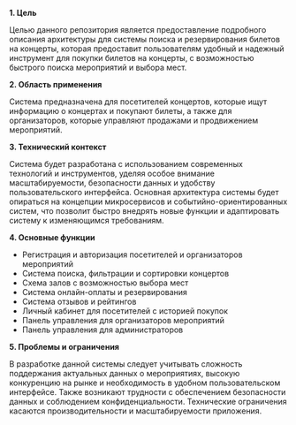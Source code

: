 **1. Цель**

Целью данного репозитория является предоставление подробного описания архитектуры для системы поиска и резервирования билетов на концерты, которая предоставит пользователям удобный и надежный инструмент для покупки билетов на концерты, с возможностью быстрого поиска мероприятий и выбора мест.

**2. Область применения**

Система предназначена для посетителей концертов, которые ищут информацию о концертах и покупают билеты, а также для организаторов, которые управляют продажами и продвижением мероприятий.

**3. Технический контекст**

Система будет разработана с использованием современных технологий и инструментов, уделяя особое внимание масштабируемости, безопасности данных и удобству пользовательского интерфейса. Основная архитектура системы будет опираться на концепции микросервисов и событийно-ориентированных систем, что позволит быстро внедрять новые функции и адаптировать систему к изменяющимся требованиям.

**4. Основные функции**

- Регистрация и авторизация посетителей и организаторов мероприятий
- Система поиска, фильтрации и сортировки концертов
- Схема залов с возможностью выбора мест
- Система онлайн-оплаты и резервирования
- Система отзывов и рейтингов
- Личный кабинет для посетителей с историей покупок
- Панель управления для организаторов мероприятий
- Панель управления для администраторов

**5. Проблемы и ограничения**

В разработке данной системы следует учитывать сложность поддержания актуальных данных о мероприятиях, высокую конкуренцию на рынке и необходимость в удобном пользовательском интерфейсе. Также возникают трудности с обеспечением безопасности данных и соблюдением конфиденциальности. Технические ограничения касаются производительности и масштабируемости приложения.

